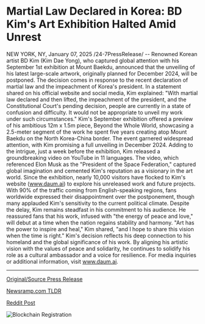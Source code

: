 # Martial Law Declared in Korea: BD Kim's Art Exhibition Halted Amid Unrest

NEW YORK, NY, January 07, 2025 /24-7PressRelease/ -- Renowned Korean artist BD Kim (Kim Dae Yong), who captured global attention with his September 1st exhibition at Mount Baekdu, announced that the unveiling of his latest large-scale artwork, originally planned for December 2024, will be postponed. The decision comes in response to the recent declaration of martial law and the impeachment of Korea's president.  In a statement shared on his official website and social media, Kim explained: "With martial law declared and then lifted, the impeachment of the president, and the Constitutional Court's pending decision, people are currently in a state of confusion and difficulty. It would not be appropriate to unveil my work under such circumstances."  Kim's September exhibition offered a preview of his ambitious 12m x 1.5m piece, Beyond the Whole World, showcasing a 2.5-meter segment of the work he spent five years creating atop Mount Baekdu on the North Korea-China border. The event garnered widespread attention, with Kim promising a full unveiling in December 2024.  Adding to the intrigue, just a week before the exhibition, Kim released a groundbreaking video on YouTube in 11 languages. The video, which referenced Elon Musk as the "President of the Space Federation," captured global imagination and cemented Kim's reputation as a visionary in the art world.  Since the exhibition, nearly 10,000 visitors have flocked to Kim's website (www.daum.ai) to explore his unreleased work and future projects. With 90% of the traffic coming from English-speaking regions, fans worldwide expressed their disappointment over the postponement, though many applauded Kim's sensitivity to the current political climate.  Despite the delay, Kim remains steadfast in his commitment to his audience. He reassured fans that his work, infused with "the energy of peace and love," will debut at a time when the nation regains stability and harmony. "Art has the power to inspire and heal," Kim shared, "and I hope to share this vision when the time is right."  Kim's decision reflects his deep connection to his homeland and the global significance of his work. By aligning his artistic vision with the values of peace and solidarity, he continues to solidify his role as a cultural ambassador and a voice for resilience. For media inquiries or additional information, visit www.daum.ai. 

---

[Original/Source Press Release](https://www.24-7pressrelease.com/press-release/517609/martial-law-declared-in-korea-bd-kims-art-exhibition-halted-amid-unrest)
                    

[Newsramp.com TLDR](https://newsramp.com/curated-news/renowned-korean-artist-bd-kim-postpones-artwork-unveiling-amid-political-unrest/3a733ac259ad672e933fe2c9f57040a5) 

 



[Reddit Post](https://www.reddit.com/r/Lifestyle_Culture/comments/1hvmuwl/renowned_korean_artist_bd_kim_postpones_artwork/) 



![Blockchain Registration](https://cdn.newsramp.app/24-7PressRelease/qrcode/251/7/healhz8a.webp)